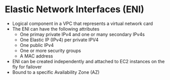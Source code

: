 # Elastic Network Interfaces (ENI)

- Logical component in a VPC that represents a virtual network card
- The ENI can have the following attributes
  - One primay private IPv4 and one or many secondary IPv4s
  - One Elastic IP (IPv4) per private IPV4
  - One public IPv4
  - One or more security groups
  - A MAC address
- ENI can be created independently and attached to EC2 instances on the fly for failover
- Bound to a specific Availability Zone (AZ)
